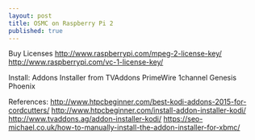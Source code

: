 ```yaml
---
layout: post
title: OSMC on Raspberry Pi 2
published: true
---
```


Buy Licenses
http://www.raspberrypi.com/mpeg-2-license-key/
http://www.raspberrypi.com/vc-1-license-key/

Install:
Addons Installer from TVAddons
PrimeWire 1channel
Genesis
Phoenix

References:
http://www.htpcbeginner.com/best-kodi-addons-2015-for-cordcutters/
http://www.htpcbeginner.com/install-addon-installer-kodi/
http://www.tvaddons.ag/addon-installer-kodi/
https://seo-michael.co.uk/how-to-manually-install-the-addon-installer-for-xbmc/
